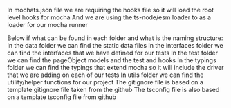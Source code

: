 In mochats.json file we are requiring the hooks file so it will load the root level hooks for mocha
And we are using the ts-node/esm loader to as a loader for our mocha runner

Below if what can be found in each folder and what is the naming structure:
In the data folder we can find the static data files
In the interfaces folder we can find the interfaces that we have defined for our tests
In the test folder we can find the pageObject models and the test and hooks
In the typings folder we can find the typings that extend mocha so it will include the driver that we are adding on each of our tests
In utils folder we can find the utility/helper functions for our project
The gitignore file is based on a template gitignore file taken from the github
The tsconfig file is also based on a template tsconfig file from github